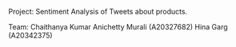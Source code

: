 Project: Sentiment Analysis of Tweets about products.

Team:
Chaithanya Kumar Anichetty Murali (A20327682)
Hina Garg (A20342375)
